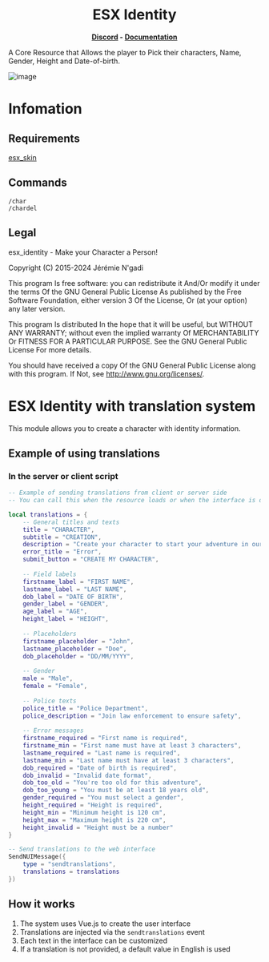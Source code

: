 <h1 align='center'>ESX Identity</a></h1><p align='center'><b><a href='https://discord.gg/rnWH528S9W'>Discord</a> - <a href='https://docs.esx-legacy.com/legacy/installation'>Documentation</a></b></h5>

A Core Resource that Allows the player to Pick their characters, Name, Gender, Height and Date-of-birth.

![image](https://github.com/user-attachments/assets/80a33a2f-19d9-48c5-b0f1-6f3fad95a851)

# Infomation

## Requirements

[esx_skin](./../esx_skin/README.md)

## Commands

```
/char
/chardel
```

## Legal

esx_identity - Make your Character a Person!

Copyright (C) 2015-2024 Jérémie N'gadi

This program Is free software: you can redistribute it And/Or modify it under the terms Of the GNU General Public License As published by the Free Software Foundation, either version 3 Of the License, Or (at your option) any later version.

This program Is distributed In the hope that it will be useful, but WITHOUT ANY WARRANTY; without even the implied warranty Of MERCHANTABILITY Or FITNESS FOR A PARTICULAR PURPOSE. See the GNU General Public License For more details.

You should have received a copy Of the GNU General Public License along with this program. If Not, see <http://www.gnu.org/licenses/>.

# ESX Identity with translation system

This module allows you to create a character with identity information.

## Example of using translations

### In the server or client script

```lua
-- Example of sending translations from client or server side
-- You can call this when the resource loads or when the interface is displayed

local translations = {
    -- General titles and texts
    title = "CHARACTER",
    subtitle = "CREATION",
    description = "Create your character to start your adventure in our city.",
    error_title = "Error",
    submit_button = "CREATE MY CHARACTER",
    
    -- Field labels
    firstname_label = "FIRST NAME",
    lastname_label = "LAST NAME",
    dob_label = "DATE OF BIRTH",
    gender_label = "GENDER",
    age_label = "AGE",
    height_label = "HEIGHT",
    
    -- Placeholders
    firstname_placeholder = "John",
    lastname_placeholder = "Doe",
    dob_placeholder = "DD/MM/YYYY",
    
    -- Gender
    male = "Male",
    female = "Female",
    
    -- Police texts
    police_title = "Police Department",
    police_description = "Join law enforcement to ensure safety",
    
    -- Error messages
    firstname_required = "First name is required",
    firstname_min = "First name must have at least 3 characters",
    lastname_required = "Last name is required",
    lastname_min = "Last name must have at least 3 characters",
    dob_required = "Date of birth is required",
    dob_invalid = "Invalid date format",
    dob_too_old = "You're too old for this adventure",
    dob_too_young = "You must be at least 18 years old",
    gender_required = "You must select a gender",
    height_required = "Height is required",
    height_min = "Minimum height is 120 cm",
    height_max = "Maximum height is 220 cm",
    height_invalid = "Height must be a number"
}

-- Send translations to the web interface
SendNUIMessage({
    type = "sendtranslations",
    translations = translations
})
```

## How it works

1. The system uses Vue.js to create the user interface
2. Translations are injected via the `sendtranslations` event
3. Each text in the interface can be customized
4. If a translation is not provided, a default value in English is used
